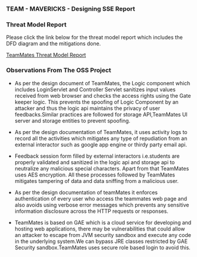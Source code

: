 ### TEAM - MAVERICKS - Designing SSE Report


### Threat Model Report
Please  click the link below for the threat model report which includes the DFD diagram and the mitigations done.

[TeamMates Threat Model Report](https://nbiswal.github.io/teammates/)

### Observations From The OSS Project 

+ As per the design document of TeamMates, the Logic component which includes LoginServlet and Controller Servlet sanitizes input values received from web browser and checks the access rights using the Gate keeper logic. This prevents the spoofing of Logic Component by an attacker and thus the logic api maintains the privacy of user feedbacks.Similar practices are followed for storage API,TeamMates UI server and storage entities to prevent spoofing.  

+ As per the design documentation of TeamMates, it uses activity logs to record all the activities which mitigates any type of repudiation from an external interactor such as google app engine or thirdy party email api. 

+ Feedback session form filled by external interactors i.e.students are properly validated and sanitized in the logic api and storage api to neutralize any malicious special characters. Apart from that TeamMates uses AES encryption. All these processes followed by TeamMates mitigates tampering of data and data sniffing from a malicious user. 

+ As per the design documentation of teamMates it enforces authentication of every user who access the teammates web page and also avoids using verbose error messages which prevents any sensitive information disclosure across the HTTP requests or responses.

+ TeamMates is based on GAE which is a cloud service for developing and hosting web applications, there may be vulnerabilities that could allow an attacker to escape from JVM security sandbox and execute any code in the underlying system.We can bypass JRE classes restricted by GAE Security sandbox.TeamMates uses secure role based login to avoid this. 
